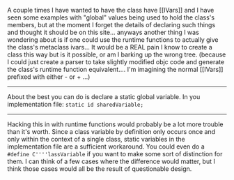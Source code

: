 A couple times I have wanted to have the class have [[IVars]] and I have seen some examples with "global" values being used to hold the class's members, but at the moment I forget the details of declaring such things and thought it should be on this site... anyways another thing I was wondering about is if one could use the runtime functions to actually give the class's metaclass ivars... It would be a REAL pain I know to create a class this way but is it possible, or am I barking up the wrong tree. (because I could just create a parser to take slightly modified objc code and generate the class's runtime function equivalent.... I'm imagining the normal [[IVars]] prefixed with either - or + ...)

----

About the best you can do is declare a static global variable. In you implementation file:
<code>static id sharedVariable;</code>

----

Hacking this in with runtime functions would probably be a lot more trouble than it's worth. Since a class variable by definition only occurs once and only within the context of a single class, static variables in the implementation file are a sufficient workaround. You could even do a <code>#define C''''lassVariable</code> if you want to make some sort of distinction for them. I can think of a few cases where the difference would matter, but I think those cases would all be the result of questionable design.